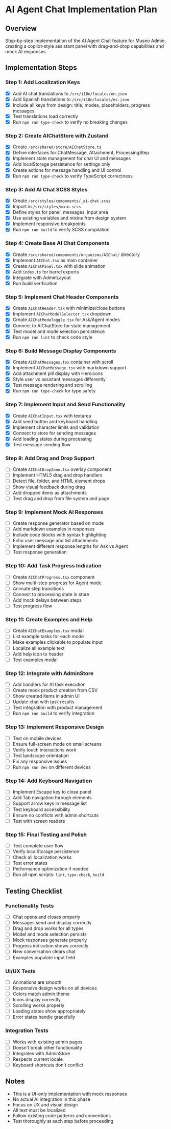 # AI Agent Chat Implementation Plan

## Overview
Step-by-step implementation of the AI Agent Chat feature for Museo Admin, creating a copilot-style assistant panel with drag-and-drop capabilities and mock AI responses.

## Implementation Steps

### Step 1: Add Localization Keys
- [x] Add AI chat translations to `/src/i18n/locales/en.json`
- [x] Add Spanish translations to `/src/i18n/locales/es.json`
- [x] Include all keys from design: title, modes, placeholders, progress messages
- [x] Test translations load correctly
- [x] Run `npm run type-check` to verify no breaking changes

### Step 2: Create AIChatStore with Zustand
- [x] Create `/src/shared/store/AIChatStore.ts`
- [x] Define interfaces for ChatMessage, Attachment, ProcessingStep
- [x] Implement state management for chat UI and messages
- [x] Add localStorage persistence for settings only
- [x] Create actions for message handling and UI control
- [x] Run `npm run type-check` to verify TypeScript correctness

### Step 3: Add AI Chat SCSS Styles
- [x] Create `/src/styles/components/_ai-chat.scss`
- [x] Import in `/src/styles/main.scss`
- [x] Define styles for panel, messages, input area
- [x] Use existing variables and mixins from design system
- [x] Implement responsive breakpoints
- [x] Run `npm run build` to verify SCSS compilation

### Step 4: Create Base AI Chat Components
- [x] Create `/src/shared/components/organisms/AIChat/` directory
- [x] Implement `AIChat.tsx` as main container
- [x] Create `AIChatPanel.tsx` with slide animation
- [x] Add `index.ts` for barrel exports
- [x] Integrate with AdminLayout
- [x] Run build verification

### Step 5: Implement Chat Header Components
- [x] Create `AIChatHeader.tsx` with minimize/close buttons
- [x] Implement `AIChatModelSelector.tsx` dropdown
- [x] Create `AIChatModeToggle.tsx` for Ask/Agent modes
- [x] Connect to AIChatStore for state management
- [x] Test model and mode selection persistence
- [x] Run `npm run lint` to check code style

### Step 6: Build Message Display Components
- [x] Create `AIChatMessages.tsx` container with scroll
- [x] Implement `AIChatMessage.tsx` with markdown support
- [x] Add attachment pill display with Heroicons
- [x] Style user vs assistant messages differently
- [x] Test message rendering and scrolling
- [x] Run `npm run type-check` for type safety

### Step 7: Implement Input and Send Functionality
- [x] Create `AIChatInput.tsx` with textarea
- [x] Add send button and keyboard handling
- [x] Implement character limits and validation
- [x] Connect to store for sending messages
- [x] Add loading states during processing
- [x] Test message sending flow

### Step 8: Add Drag and Drop Support
- [ ] Create `AIChatDropZone.tsx` overlay component
- [ ] Implement HTML5 drag and drop handlers
- [ ] Detect file, folder, and HTML element drops
- [ ] Show visual feedback during drag
- [ ] Add dropped items as attachments
- [ ] Test drag and drop from file system and page

### Step 9: Implement Mock AI Responses
- [ ] Create response generator based on mode
- [ ] Add markdown examples in responses
- [ ] Include code blocks with syntax highlighting
- [ ] Echo user message and list attachments
- [ ] Implement different response lengths for Ask vs Agent
- [ ] Test response generation

### Step 10: Add Task Progress Indication
- [ ] Create `AIChatProgress.tsx` component
- [ ] Show multi-step progress for Agent mode
- [ ] Animate step transitions
- [ ] Connect to processing state in store
- [ ] Add mock delays between steps
- [ ] Test progress flow

### Step 11: Create Examples and Help
- [ ] Create `AIChatExamples.tsx` modal
- [ ] List example tasks for each mode
- [ ] Make examples clickable to populate input
- [ ] Localize all example text
- [ ] Add help icon to header
- [ ] Test examples modal

### Step 12: Integrate with AdminStore
- [ ] Add handlers for AI task execution
- [ ] Create mock product creation from CSV
- [ ] Show created items in admin UI
- [ ] Update chat with task results
- [ ] Test integration with product management
- [ ] Run `npm run build` to verify integration

### Step 13: Implement Responsive Design
- [ ] Test on mobile devices
- [ ] Ensure full-screen mode on small screens
- [ ] Verify touch interactions work
- [ ] Test landscape orientation
- [ ] Fix any responsive issues
- [ ] Run `npm run dev` on different devices

### Step 14: Add Keyboard Navigation
- [ ] Implement Escape key to close panel
- [ ] Add Tab navigation through elements
- [ ] Support arrow keys in message list
- [ ] Test keyboard accessibility
- [ ] Ensure no conflicts with admin shortcuts
- [ ] Test with screen readers

### Step 15: Final Testing and Polish
- [ ] Test complete user flow
- [ ] Verify localStorage persistence
- [ ] Check all localization works
- [ ] Test error states
- [ ] Performance optimization if needed
- [ ] Run all npm scripts: `lint`, `type-check`, `build`

## Testing Checklist

### Functionality Tests
- [ ] Chat opens and closes properly
- [ ] Messages send and display correctly
- [ ] Drag and drop works for all types
- [ ] Model and mode selection persists
- [ ] Mock responses generate properly
- [ ] Progress indication shows correctly
- [ ] New conversation clears chat
- [ ] Examples populate input field

### UI/UX Tests
- [ ] Animations are smooth
- [ ] Responsive design works on all devices
- [ ] Colors match admin theme
- [ ] Icons display correctly
- [ ] Scrolling works properly
- [ ] Loading states show appropriately
- [ ] Error states handle gracefully

### Integration Tests
- [ ] Works with existing admin pages
- [ ] Doesn't break other functionality
- [ ] Integrates with AdminStore
- [ ] Respects current locale
- [ ] Keyboard shortcuts don't conflict

## Notes

- This is a UI-only implementation with mock responses
- No actual AI integration in this phase
- Focus on UX and visual design
- All text must be localized
- Follow existing code patterns and conventions
- Test thoroughly at each step before proceeding